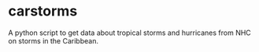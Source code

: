 # carstorms
A python script to get data about tropical storms and hurricanes from NHC on storms in the Caribbean.
